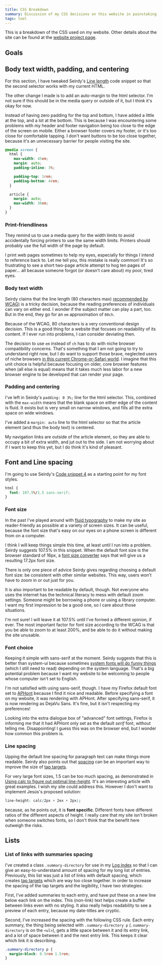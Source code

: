 ```yaml
---
title: CSS Breakdown
summary: Discussion of my CSS decisions on this website in painstaking detail.
tags: tool
---
```


This is a breakdown of the CSS used on my website. Other details about the site can be found at the [website project page](/projects/quintens-blog).

## Goals

## Body text width, padding, and centering

For this section, I have tweaked Seirdy's [Line length](https://seirdy.one/posts/2020/11/23/website-best-practices/#line-length) code snippet so that the second selector works with my current HTML.

The other change I made is to add an auto-margin to the html selector. I'm not sure if this should be in the media query or outside of it, but I think it's okay for now.

Instead of having zero padding for the top and bottom, I have added a little at the top, and a lot at the bottom. This is because I was encountering some problems with my header and footer navigation being too close to the edge of the screen on mobile. Either a browser footer covers my footer, or it's too close for comfortable tapping. I don't want buttons to be too close together, because it's an unnecessary barrier for people visiting the site.

```CSS
@media screen {
  html {
    max-width: 45em;
    margin: auto;
    padding-inline: 3%;

    padding-top: 1rem;
    padding-bottom: 4rem;
  }

  article {
    margin: auto;
    max-width: 36em;
  }
}
```

### Print-friendliness

They remind us to use a media query for the width limits to avoid accidentally forcing printers to use the same width limits. Printers should probably use the full width of the page by default.

I print web pages sometimes to help my eyes, especially for things I intend to reference back to. Let me tell you, this mistake is really common! It's so frustrating to see a short two-page article attempt to hog ten pages of paper... all because someone forgot (or doesn't care about) my poor, tired eyes.

### Body text width

Seirdy claims that the line length (80 characters max) [recommended by WCAG)](https://www.w3.org/TR/WCAG22/#visual-presentation) is a tricky decision, because the reading preferences of individuals can vary on either end. I wonder if the subject matter can play a part, too. But in the end, they go for an `em` approximation of `80ch`.

Because of the WCAG, 80 characters is a very conventional design decision. This is a good thing for a website that focuses on readability of its content. If I ever run into problems, I can consider deviating then.

The decision to use `em` instead of `ch` has to do with niche browser compatibility concerns. That's something that I am not going to try to understand right now, but I do want to support those brave, neglected users of niche browsers [in this current Chrome-or-Safari world](https://gs.statcounter.com/browser-market-share). I imagine that this unit choice is helpful because focusing on older, core browser features when (all else is equal) means that it takes much less labor for a new browser engine to be developed that can render your page.

### Padding and centering

I've left in Seirdy's `padding: 0 3%;` line for the html selector. This, combined with the `max-width` means that the blank space on either edge of the content is fluid. It exists but is very small on narrow windows, and fills all the extra space on wide windows.

I've added a `margin: auto` line to the html selector so that the article element (and thus the body text) is centered.

My navigation links are outside of the article element, so they are able to occupy a bit of extra width, and jut out to the side. I am not worrying about if I want to keep this yet, but I do think it's kind of pleasant.

## Font and Line spacing

I'm going to use Seirdy's [Code snippet 4](https://seirdy.one/posts/2020/11/23/website-best-practices/#zoom-and-font-size) as a starting point for my font styles.

```css
html {
  font: 107.5%/1.5 sans-serif;
}
```

### Font size

In the past I've played around with [fluid typography](https://www.smashingmagazine.com/2022/01/modern-fluid-typography-css-clamp/) to make my site as reader-friendly as possible at a variety of screen sizes. It can be useful, because the font size that's easy on our eyes on a phone screen is different from on a computer.

I think I will keep things simple this time, at least until I run into a problem. Seirdy suggests 107.5% in this snippet. When the default font size is the browser standard of 16px, a [font size converter](https://products.aspose.app/font/size-converter) says that will give us a resulting 17.2px font size.

There is only one piece of advice Seirdy gives regarding choosing a default font size: be consistent with other similar websites. This way, users won't have to zoom in or out just for you.

It is also important to be readable by default, though. Not everyone who uses the internet has the technical literacy to mess with default zoom settings. Someone might be borrowing a phone or using a library computer. I want my first impression to be a good one, so I care about those situations.

I'm not sure! I will leave it at 107.5% until I've formed a different opinion, if ever. The most important factor for font size according to the WCAG is that you be able to zoom to at least 200%, and be able to do it without making the site unusable.

### Font choice

Keeping it simple with sans-serif at the moment. Seirdy suggests that this is better than system-ui because sometimes [system fonts will do funny things](https://infinnie.github.io/blog/2017/systemui.html) (which I still need to read) depending on the system language. That's a big potential problem because I want my website to be welcoming to people whose computer isn't set to English.

I'm not satisfied with using sans-serif, though. I have my Firefox default font set to [APHont](https://www.fontspace.com/aphont-font-f4926) because I find it nice and readable. Before specifying a font on my website, it was rendering with APHont. After specifying sans-serif, it is now rendering as DejaVu Sans. It's fine, but it isn't respecting my preferences!

Looking into the extra dialogue box of "advanced" font settings, Firefox is informing me that it had APHont only set as the default *serif* font, without telling me. Disappointing! I guess this was on the browser end, but I wonder how common this problem is.

### Line spacing

Upping the default line spacing for paragraph text can make things more readable. Seirdy also points out that [spacing](https://seirdy.one/posts/2020/11/23/website-best-practices/#spacing) can be an important way to improve the size of [tap targets](https://seirdy.one/posts/2020/11/23/website-best-practices/#tap-targets).

For very large font sizes, 1.5 can be too much spacing, as demonstrated in [Using calc to figure out optimal line-height](https://kittygiraudel.com/2020/05/18/using-calc-to-figure-out-optimal-line-height/). It's an interesting article with great examples. I wish my site could address this. However I don't want to implement Jesús's proposed solution:

```css
line-height: calc(2px + 2ex + 2px);
```

because, as he points out, it is **font specific**. Different fonts have different ratios of the different aspects of height. I really care that my site isn't broken when someone switches fonts, so I don't think that the benefit here outweigh the risks.

## Lists

### List of links with summaries spacing

I've created a class `.summary-directory` for use in my [Log index](/log/) so that I can give an easy-to-understand amount of spacing for my long list of entries. Previously, this list was just a list of links with default spacing, which creates [tap targets](https://seirdy.one/posts/2020/11/23/website-best-practices/#tap-targets) which are way too close together. In order to increase the spacing of the tap targets and the legibility, I have two strategies:

First, I've added summaries to each entry, and have put these on a new line below each link on the index. This (non-link) text helps create a buffer between links even with no styling. It also really helps readability to see a preview of each entry, because my date-titles are cryptic.

Second, I've increased the spacing with the following CSS rule. Each entry summary, the thing being selected with `.summary-directory p` (`.summary-directory` is on the `<ul>`), gets a little space between it and its entry link, and a lot of space between it and the next entry link. This keeps it clear which link it is describing.

```css
.summary-directory p {
  margin-block: 0.5rem 1.5rem;
}
```
